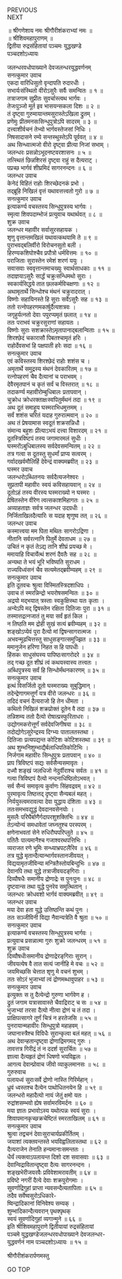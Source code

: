 PREVIOUS  
NEXT  
  
॥ श्रीगणेशाय नमः श्रीगौरीशंकराभ्यां नमः ॥  
॥ श्रीशिवमहापुराणम् ॥  
द्वितीया रुद्रसंहितायां पञ्चमः युद्धखण्डे  
पञ्चदशोऽध्यायः  
  
  
जलन्धरवधोपाख्याने देवजलन्धरयुद्धवर्णनम्  
सनत्कुमार उवाच  
एकदा वारिधिसुतो वृन्दापति रुदारधीः ।  
सभार्यःसंस्थितो वीरोऽसुरैः सर्वैः समन्वितः ॥ १ ॥  
तत्राजगाम सुप्रीतः सुवर्चास्त्वथ भार्गवः ।  
तेजःपुञ्जो मूर्त इव भासयन्सकला दिशः ॥ २ ॥  
तं दृष्ट्वा गुरुमायान्तमसुरास्तेऽखिला द्रुतम् ।  
प्रणेमुः प्रीतमनसःसिन्धुपुत्रोऽपि सादरम् ॥ ३ ॥  
दत्त्वाशीर्वचनं तेभ्यो भार्गवस्तेजसां निधिः ।  
निषसादासने रम्ये सन्तस्थुस्तेऽपि पूर्ववत् ॥ ४ ॥  
अथ सिन्ध्वात्मजो वीरो दृष्ट्वा प्रीत्या निजां सभाम् ।  
जलन्धरः प्रसन्नोऽभूदनष्टवरशासनः ॥ ५ ॥  
तत्स्थितं छिन्नशिरसं दृष्ट्वा राहुं स दैत्यराट् ।  
पप्रच्छ भार्गवं शीघ्रमिदं सागरनन्दनः ॥ ६ ॥  
जलन्धर उवाच  
केनेदं विहितं राहोः शिरच्छेदनकं प्रभो ।  
तद्‌ब्रूहि निखिलं वृत्तं यथावत्तत्त्वतो गुरो ॥ ७ ॥  
सनत्कुमार उवाच  
इत्याकर्ण्य वचस्तस्य सिन्धुपुत्रस्य भार्गवः ।  
स्मृत्वा शिवपदाम्भोजं प्रत्युवाच यथार्थवत् ॥ ८ ॥  
शुक्र उवाच  
जलन्धर महावीर सर्वासुरसहायक ।  
शृणु वृत्तान्तमखिलं यथावत्कथयामि ते ॥ ९ ॥  
पुराभवद्‌बलिर्वीरो विरोचनसुतो बली ।  
हिरण्यकशिपोश्चैव प्रपौत्रो धर्मवित्तमः ॥ १० ॥  
पराजिताः सुरास्तेन रमेशं शरणं ययुः ।  
सवासवाः स्ववृत्तान्तमाचख्युः स्वार्थसाधकाः ॥ ११ ॥  
तदाज्ञयाऽसुरैः सार्द्धं चक्रुःसन्धिमथो सुराः ।  
स्वकार्यसिद्धये तात छलकर्मविचक्षणाः ॥ १२ ॥  
अथामृतार्थे सिन्धोश्च मंथनं चक्रुरादरात् ।  
विष्णोः सहायिनस्ते हि सुराः सर्वेऽसुरैः सह ॥ १३ ॥  
ततो रत्नोपहरणमकार्षुर्दैत्यशत्रवः ।  
जगृहुर्यत्नतो देवाः पपुरप्यमृतं छलात् ॥ १४ ॥  
ततः पराभवं चक्रुरसुराणां सहायतः ।  
विष्णोः सुराः सशक्रास्तेऽमृतापानाद्‌बलान्विताः ॥ १५ ॥  
शिरश्छेदं चकारासौ पिबतश्चामृतं हरिः ।  
राहोर्देवसभां हि पक्षपाती हरेः सदा ॥ १६ ॥  
सनत्कुमार उवाच  
एवं कविस्तस्य शिरश्छेदं राहोः शशंस च ।  
अमृतार्थे समुद्रस्य मंथनं देवकारितम् ॥ १७ ॥  
रत्नोपहरणं चैव दैत्यानां च पराभवम् ।  
देवैरमृतपानं च कृतं सर्वं च विस्तरात् ॥ १८ ॥  
तदाकर्ण्य महावीरोम्बुधिबालः प्रतापवान् ।  
चुक्रोध क्रोधरक्ताक्षःस्वपितुर्मंथनं तदा ॥ १९ ॥  
अथ दूतं समाहूय घस्मराभिधमुत्तमम् ।  
सर्वं शशंस चरितं यदाह गुरुरात्मवान् ॥ २० ॥  
अथ तं प्रेषयामास स्वदूतं शक्रसन्निधौ ।  
संमान्य बहुशः प्रीत्याऽभयं दत्त्वा विशारदम् ॥ २१ ॥  
दूतस्त्रिविष्टपं तस्य जगामारमलं सुधीः ।  
घस्मरोंऽबुधिबालस्य सर्वदेवसमन्वितम् ॥ २२ ॥  
तत्र गत्वा स दूतस्तु सुधर्मां प्राप्य सत्वरम् ।  
गर्वादखर्वमौलिर्हि देवेन्द्रं वाक्यमब्रवीत् ॥ २३ ॥  
घस्मर उवाच  
जलन्धरोऽब्धितनयः सर्वदैत्यजनेश्वरः ।  
सुप्रतापी महावीरः स्वयं कविसहायवान् ॥ २४ ॥  
दूतोऽहं तस्य वीरस्य घस्मराख्यो न घस्मरः ।  
प्रेषितस्तेन वीरेण त्वत्सकाशमिहागतः ॥ २५ ॥  
अव्याहताज्ञः सर्वत्र जलन्धर उदग्रधीः ।  
निर्जिताखिलदैत्यारिः स यदाह शृणुष्व तत् ॥ २६ ॥  
जलन्धर उवाच  
कस्मात्त्वया मम पिता मथितः सागरोऽद्रिणा ।  
नीतानि सर्वरत्नानि पितुर्मे देवताधम ॥ २७ ॥  
उचितं न कृतं तेऽद्य तानि शीघ्रं प्रयच्छ मे ।  
ममायाहि विचार्येत्थं शरणं दैवतैः सह ॥ २८ ॥  
अन्यथा ते भयं भूरि भविष्यति सुराधम ।  
राज्यविध्वंसनं चैव सत्यमेतद्‌ब्रवीम्यहम् ॥ २९ ॥  
सनत्कुमार उवाच  
इति दूतवचः श्रुत्वा विस्मितस्त्रिदशाधिपः ।  
उवाच तं स्मरन्निन्द्रो भयरोषसमन्वितः ॥ ३० ॥  
अद्रयो मद्‌भयात् त्रस्ताः स्वकुक्षिस्था यतः कृताः ।  
अन्येऽपि मद् द्विषस्तेन रक्षिता दितिजाः पुरा ॥ ३१ ॥  
तस्मात्तद्रत्नजातं तु मया सर्वं हृतं किल ।  
न तिष्ठति मम द्रोही सुखं सत्यं ब्रवीम्यहम् ॥ ३२ ॥  
शङ्‌खोऽप्येवं पुरा दैत्यो मां द्विषन्सागरात्मजः ।  
अभवन्मूढचित्तस्तु साधुसङ्‌गात्समुज्झित ॥ ३३ ॥  
ममानुजेन हरिणा निहत स हि पापधीः ।  
हिंसकः साधुसंघस्य पापिष्ठःसागरोदरे ॥ ३४ ॥  
तद्‌ गच्छ दूत शीघ्रं त्वं कथयस्वास्य तत्त्वतः ।  
अब्धिपुत्रस्य सर्वं हि सिन्धोर्मंथनकारणम् ॥ ३५ ॥  
सनत्कुमार उवाच  
इत्थं विसर्जितो दूतो घस्मराख्यः सुबुद्धिमान् ।  
तदेन्द्रेणागमत्तूर्णं यत्र वीरो जलन्धरः ॥ ३६ ॥  
तदिदं वचनं दैत्यराजो हि तेन धीमता ।  
कथितो निखिलं शक्रप्रोक्तं दूतेन वै तदा ॥ ३७ ॥  
तन्निशम्य ततो दैत्यो रोषात्प्रस्फुरिताधरः ।  
उद्योगमकरोत्तूर्णं सर्वदेवजिगीषया ॥ ३८ ॥  
तदोद्योगेऽसुरेन्द्रस्य दिग्भ्यः पातालतस्तथा ।  
दितिजाः प्रत्यपद्यन्त कोटिशः कोटिशस्तथा ॥ ३९ ॥  
अथ शुम्भनिशुम्भाद्यैर्बलाधिपतिकोटिभिः ।  
निर्जगाम महावीरः सिन्धुपुत्रः प्रतापवान् ॥ ४० ॥  
प्राप त्रिविष्टपं सद्यः सर्वसैन्यसमावृतः ।  
दध्मौ शङ्‌खं जलधिजो नेदुर्वीराश्च सर्वतः ॥ ४१ ॥  
गत्वा त्रिविष्टपं दैत्यो नन्दनाधिष्ठितोऽभवत् ।  
सर्व सैन्यं समावृत्य कुर्वाणः सिंहवद्रवम् ॥ ४२ ॥  
पुरमावृत्य तिष्ठत्तद् दृष्ट्वा सैन्यबलं महत् ।  
निर्ययुस्त्वमरावत्या देवा युद्धाय दंशिताः ॥ ४३ ॥  
ततःसमभवद्युद्धं देवदानवसेनयोः ।  
मुसलैः परिघैर्बाणैर्गदापरशुशक्तिभिः ॥ ४४ ॥  
तेऽन्योन्यं समधावेतां जघ्नतुश्च परस्परम् ।  
क्षणेनाभवतां सेने रुधिरौघपरिप्लुते ॥ ४५ ॥  
पतितैः पात्यमानैश्च गजाश्वरथपत्तिभिः ।  
व्यराजत रणे भूमिः सन्ध्याभ्रपटलैरिव ॥ ४६ ॥  
तत्र युद्धे मृतान्दैत्यान्भार्गवस्तानजीवयत् ।  
विद्ययामृतजीविन्या मन्त्रितैस्तोयबिन्दुभिः ॥ ४७ ॥  
देवानपि तथा युद्धे तत्राजीवयदङ्‌गिराः ।  
दिव्यौषधैः समानीय द्रोणाद्रेः स पुनःपुनः ॥ ४८ ॥  
दृष्टवान्स तथा युद्धे पुनरेव समुत्थितान् ।  
जलन्धरः क्रोधवशो भार्गवं वाक्यमब्रवीत् ॥ ४९ ॥  
जलन्धर उवाच  
मया देवा हता युद्धे उत्तिष्ठन्ति कथं पुनः ।  
ततः सञ्जीविनी विद्या नैवान्यत्रेति वै श्रुता ॥ ५० ॥  
सनत्कुमार उवाच  
इत्याकर्ण्य वचस्तस्य सिन्धुपुत्रस्य भार्गवः ।  
प्रत्युवाच प्रसन्नात्मा गुरुः शुक्रो जलन्धरम् ॥ ५१ ॥  
शुक्र उवाच  
दिव्यौषधीःसमानीय द्रोणाद्रेरङ्‌गिराः सुरान् ।  
जीवयत्येष वै तात सत्यं जानीहि मे वचः ॥ ५२ ॥  
जयमिच्छसि चेत्तात शृणु मे वचनं शुभम् ।  
ततः सोऽरं भुजाभ्यां त्वं द्रोणमब्धावुपाहर ॥ ५३ ॥  
सनत्कुमार उवाच  
इत्युक्तः स तु दैत्येन्द्रो गुरुणा भार्गवेण ह ।  
द्रुतं जगाम यत्रासावास्ते चैवाद्रिराट् च सः ॥ ५४ ॥  
भुजाभ्यां तरसा दैत्यो नीत्वा द्रोणं च तं तदा ।  
प्राक्षिपत्सागरे तूर्णं चित्रं न हरतेजसि ॥ ५५ ॥  
पुनरायान्महावीरः सिन्धुपुत्रो महाहवम् ।  
जघानास्त्रैश्च विविधैः सुरान्कृत्वा बलं महत् ॥ ५६ ॥  
अथ देवान्हतान्दृष्ट्वा द्रोणाद्रिमगमद्‌ गुरुः ।  
तावत्तत्र गिरीद्रं तं न ददर्श सुरार्चितः ॥ ५७ ॥  
ज्ञात्वा दैत्यहृतं द्रोणं धिषणो भयविह्वलः ।  
आगत्य देवान्प्रोवाच जीवो व्याकुलमानसः ॥ ५८ ॥  
गुरुरुवाच  
पलायध्वं सुराःसर्वे द्रोणो नास्ति गिरिर्महान् ।  
ध्रुवं ध्वस्तश्च दैत्येन पाथोधितनयेन हि ॥ ५९ ॥  
जलन्धरो महादैत्यो नायं जेतुं क्षमो यतः ।  
रुद्रांशसम्भवो ह्येष सर्वामरविमर्दनः ॥ ६० ॥  
मया ज्ञातः प्रभावोऽस्य यथोत्पन्नः स्वयं सुराः ।  
शिवापमानकृच्छक्रचेष्टितं स्मरताखिलम् ॥ ६१ ॥  
सनत्कुमार उवाच  
श्रुत्वा तद्वचनं देवाःसुराचार्यप्रकीर्तितम् ।  
जयाशां त्यक्तवन्तस्ते भयविह्वलितास्तथा ॥ ६२ ॥  
दैत्यराजेन तेनाति हन्यमानाःसमन्ततः ।  
धैर्यं त्यक्त्वाऽपलायन्त दिशो दश सवासवाः ॥ ६३ ॥  
देवान्विद्रावितान्दृष्ट्वा दैत्यः सागरनन्दनः ।  
शङ्‌खभेरीजयरवैः प्रविवेशामरावतीम् ॥ ६४ ॥  
प्रविष्टे नगरीं दैत्ये देवाः शक्रपुरोगमाः ।  
सुवर्णाद्रिगुहां प्राप्ता न्यवसन्दैत्यतापिताः ॥ ६५ ॥  
तदैव सर्वेष्वसुरोऽधिकारे-  
    ष्विन्द्रादिकानां विनिवेश्य सम्यक् ।  
शुम्भादिकान्दैत्यवरान् पृथक्पृथक्  
    स्वयं सुवर्णादिगुहां व्यगान्मुने ॥ ६६ ॥  
इति श्रीशिवमहापुराणे द्वितीयायां रुद्रसंहितायां  
पञ्चमे युद्धखण्डेजलन्धरवधोपाख्याने देवजलन्धर-  
युद्धवर्णनं नाम पञ्चदशोऽध्यायः ॥ १५ ॥  
  
  
श्रीगौरीशंकरार्पणमस्तु  
  
GO TOP

